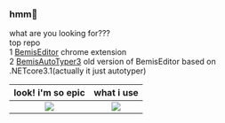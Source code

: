 ### hmm🤨
what are you looking for???  
top repo  
1 [BemisEditor](https://github.com/keegang6705/BemisEditor) chrome extension  
2 [BemisAutoTyper3](https://github.com/keegang6705/BemisAutoTyper3) old version of BemisEditor based on .NETcore3.1(actually it just autotyper)

| look! i'm so epic | what i use |
| :---: | :---: |
|![](https://keegang6705.lnw.mn/menu/terminal/what.svg)|![](https://github-readme-stats.vercel.app/api/top-langs/?username=keegang6705&layout=compact&theme=dark)
